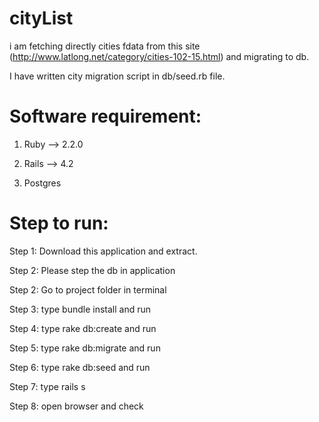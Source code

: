 # cityList

i am fetching directly cities fdata from this site (http://www.latlong.net/category/cities-102-15.html) and migrating to db.

I have written city migration script in db/seed.rb file.

Software requirement:
=====================

1) Ruby --> 2.2.0

2) Rails --> 4.2

3) Postgres

Step to run:
============
Step 1: Download this application and extract.

Step 2: Please step the db in application

Step 2: Go to project folder in terminal

Step 3: type bundle install and run

Step 4: type rake db:create and run

Step 5: type rake db:migrate and run

Step 6: type rake db:seed and run

Step 7: type rails s

Step 8: open browser and check
